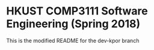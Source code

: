 # HKUST COMP3111 Software Engineering (Spring 2018)

This is the modified README for the dev-kpor branch



